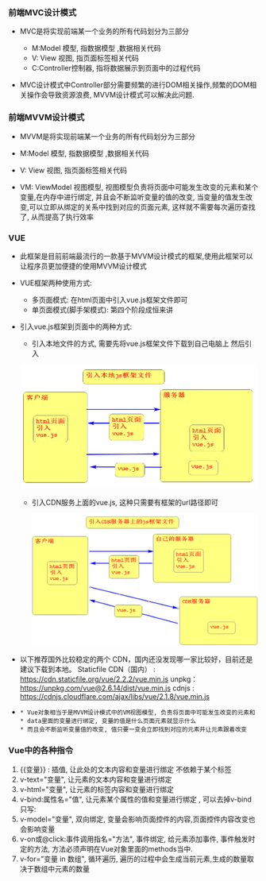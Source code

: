 ### 前端MVC设计模式

- MVC是将实现前端某一个业务的所有代码划分为三部分
  - M:Model  模型,  指数据模型 ,数据相关代码
  - V: View 视图, 指页面标签相关代码
  - C:Controller控制器, 指将数据展示到页面中的过程代码

- MVC设计模式中Controller部分需要频繁的进行DOM相关操作,频繁的DOM相关操作会导致资源浪费, MVVM设计模式可以解决此问题.

### 前端MVVM设计模式

- MVVM是将实现前端某一个业务的所有代码划分为三部分

- M:Model  模型,  指数据模型 ,数据相关代码
- V: View 视图, 指页面标签相关代码
- VM: ViewModel 视图模型,   视图模型负责将页面中可能发生改变的元素和某个变量,在内存中进行绑定, 并且会不断监听变量的值的改变, 当变量的值发生改变,可以立即从绑定的关系中找到对应的页面元素, 这样就不需要每次遍历查找了, 从而提高了执行效率

### VUE

- 此框架是目前前端最流行的一款基于MVVM设计模式的框架,使用此框架可以让程序员更加便捷的使用MVVM设计模式  

- VUE框架两种使用方式:
  - 多页面模式:   在html页面中引入vue.js框架文件即可
  - 单页面模式(脚手架模式): 第四个阶段成恒来讲

- 引入vue.js框架到页面中的两种方式:

  - 引入本地文件的方式, 需要先将vue.js框架文件下载到自己电脑上 然后引入

  ![1664336914144](1664336914144.png)

  - 引入CDN服务上面的vue.js,  这种只需要有框架的url路径即可  

    ![1664337131025](1664337131025.png)

- 以下推荐国外比较稳定的两个 CDN，国内还没发现哪一家比较好，目前还是建议下载到本地。
   Staticfile CDN（国内） : https://cdn.staticfile.org/vue/2.2.2/vue.min.js
   unpkg：https://unpkg.com/vue@2.6.14/dist/vue.min.js
   cdnjs : https://cdnjs.cloudflare.com/ajax/libs/vue/2.1.8/vue.min.js



- ```
  * Vue对象相当于是MVVM设计模式中的VM视图模型, 负责将页面中可能发生改变的元素和
  * data里面的变量进行绑定, 变量的值是什么页面元素就显示什么
  * 而且会不断监听变量值的改变, 值只要一变会立即找到对应的元素并让元素跟着改变
  ```

### Vue中的各种指令

1. {{变量}} :  插值,  让此处的文本内容和变量进行绑定 不依赖于某个标签
2. v-text="变量", 让元素的文本内容和变量进行绑定
3. v-html="变量", 让元素的标签内容和变量进行绑定  
4. v-bind:属性名="值", 让元素某个属性的值和变量进行绑定 , 可以去掉v-bind 只写:
5. v-model="变量", 双向绑定, 变量会影响页面控件的内容,页面控件内容改变也会影响变量  
6. v-on或@click:事件调用指名="方法", 事件绑定, 给元素添加事件, 事件触发时定的方法, 方法必须声明在Vue对象里面的methods当中.
7.  v-for="变量 in 数组", 循环遍历, 遍历的过程中会生成当前元素,生成的数量取决于数组中元素的数量
